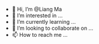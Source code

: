 - 👋 Hi, I’m @Liang Ma
- 👀 I’m interested in ...
- 🌱 I’m currently learning ...
- 💞️ I’m looking to collaborate on ...
- 📫 How to reach me ...

<!---
billionairiam/billionairiam is a ✨ special ✨ repository because its `README.md` (this file) appears on your GitHub profile.
You can click the Preview link to take a look at your changes.
--->

